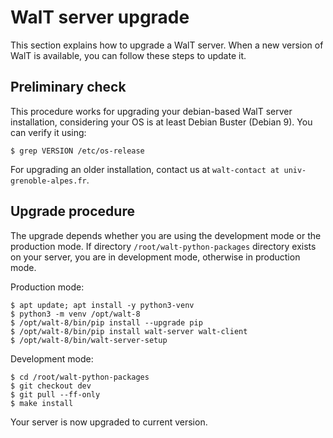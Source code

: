 
# WalT server upgrade

This section explains how to upgrade a WalT server.
When a new version of WalT is available, you can follow these steps to update it.


## Preliminary check

This procedure works for upgrading your debian-based WalT server installation,
considering your OS is at least Debian Buster (Debian 9).
You can verify it using:
```
$ grep VERSION /etc/os-release
```

For upgrading an older installation, contact us at `walt-contact at univ-grenoble-alpes.fr`.


## Upgrade procedure

The upgrade depends whether you are using the development mode
or the production mode.
If directory `/root/walt-python-packages` directory exists on your server, you are in
development mode, otherwise in production mode.

Production mode:
```
$ apt update; apt install -y python3-venv
$ python3 -m venv /opt/walt-8
$ /opt/walt-8/bin/pip install --upgrade pip
$ /opt/walt-8/bin/pip install walt-server walt-client
$ /opt/walt-8/bin/walt-server-setup
```

Development mode:
```
$ cd /root/walt-python-packages
$ git checkout dev
$ git pull --ff-only
$ make install
```

Your server is now upgraded to current version.
